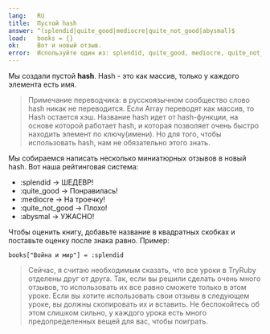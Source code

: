```yaml
---
lang:   RU
title:  Пустой hash
answer: ^(splendid|quite_good|mediocre|quite_not_good|abysmal)$
load:   books = {}
ok:     Вот и новый отзыв.
error:  Используйте один из: splendid, quite_good, mediocre, quite_not_good, abysmal. Не забывайте про двоеточие.
---
```


Мы создали пустой __hash__. Hash - это как массив, только у каждого элемента есть имя.
> Примечание переводчика: в русскоязычном сообщество слово hash никак не переводится. Если Array переводят как массив, то Hash остается хэш. 
> Название hash идет от hash-функции, на основе которой работает hash, и которая позволяет очень быстро находить элемент по ключу(имени). Но для того, чтобы использовать hash, нам не обязательно этого знать.

Мы собираемся написать несколько миниатюрных отзывов в новый hash. Вот наша рейтинговая система:

- :splendid &rarr; ШЕДЕВР!
- :quite\_good &rarr; Понравилась!
- :mediocre &rarr; На троечку!
- :quite\_not\_good &rarr; Плохо!
- :abysmal &rarr; УЖАСНО!

Чтобы оценить книгу, добавьте название в квадратных скобках и поставьте оценку после знака равно.
Пример:

    books["Война и мир"] = :splendid

> Сейчас, я считаю необходимым сказать, что все уроки в TryRuby отделены друг от друга.
> Так, если вы решили сделать очень много отзывов, то использовать их все равно сможете только в этом уроке.
> Если вы хотите использовать свои отзывы в следующем уроке, вы должны скопировать их и вставить.
> Не беспокойтесь об этом слишком сильно, у каждого урока есть много предопределенных вещей для вас, чтобы поиграть.
